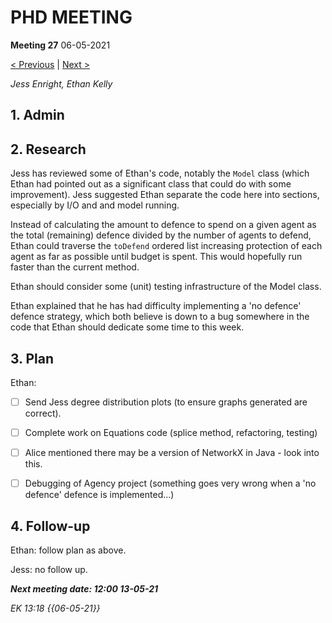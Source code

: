 # PHD MEETING

__Meeting 27__
06-05-2021

[< Previous](../04-21/26_29-04-21.md) | [Next >](../05-21/28_13-04-21.md)

_Jess Enright,_
_Ethan Kelly_


## 1. Admin


## 2. Research

Jess has reviewed some of Ethan's code, notably the `Model` class (which Ethan had pointed out as a significant class that could do with some improvement). Jess suggested Ethan separate the code here into sections, especially by I/O and and model running.

Instead of calculating the amount to defence to spend on a given agent as the total (remaining) defence divided by the number of agents to defend, Ethan could traverse the `toDefend` ordered list increasing protection of each agent as far as possible until budget is spent. This would hopefully run faster than the current method.

Ethan should consider some (unit) testing infrastructure of the Model class.

Ethan explained that he has had difficulty implementing a 'no defence' defence strategy, which both believe is down to a bug somewhere in the code that Ethan should dedicate some time to this week.


## 3. Plan

Ethan:
- [ ] Send Jess degree distribution plots (to ensure graphs generated are correct).
- [ ] Complete work on Equations code (splice method, refactoring, testing)
- [ ] Alice mentioned there may be a version of NetworkX in Java - look into this.
- [ ] Debugging of Agency project (something goes very wrong when a 'no defence' defence is implemented...)


## 4. Follow-up

Ethan: follow plan as above.

Jess: no follow up.


**_Next meeting date: 12:00 13-05-21_**



_EK 13:18 {{06-05-21}}_
